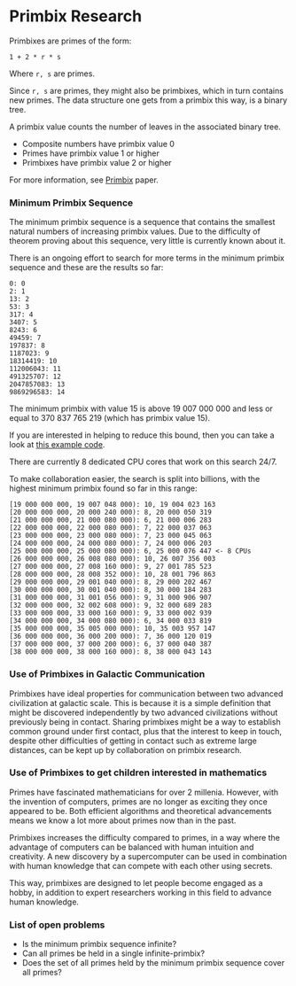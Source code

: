 # Primbix Research

Primbixes are primes of the form:

    1 + 2 * r * s

Where `r, s` are primes.

Since `r, s` are primes, they might also be primbixes, which in turn contains new primes.
The data structure one gets from a primbix this way, is a binary tree.

A primbix value counts the number of leaves in the associated binary tree.

- Composite numbers have primbix value 0
- Primes have primbix value 1 or higher
- Primbixes have primbix value 2 or higher

For more information, see [Primbix](https://github.com/advancedresearch/path_semantics/blob/master/papers-wip2/primbix.pdf) paper.

### Minimum Primbix Sequence

The minimum primbix sequence is a sequence that contains the smallest natural numbers of increasing primbix values.
Due to the difficulty of theorem proving about this sequence, very little is currently known about it.

There is an ongoing effort to search for more terms in the minimum primbix sequence and these are the results so far:

```
0: 0
2: 1
13: 2
53: 3
317: 4
3407: 5
8243: 6
49459: 7
197837: 8
1187023: 9
18314419: 10
112006043: 11
491325707: 12
2047857083: 13
9869296583: 14
```

The minimum primbix with value 15 is above 19 007 000 000 and less or equal to 370 837 765 219 (which has primbix value 15).

If you are interested in helping to reduce this bound, then you can take a look at [this example code](https://github.com/advancedresearch/algexenotation/blob/main/examples/primbix.rs).

There are currently 8 dedicated CPU cores that work on this search 24/7.

To make collaboration easier, the search is split into billions, with the highest minimum primbix found so far in this range:

```
[19 000 000 000, 19 007 048 000): 10, 19 004 023 163
[20 000 000 000, 20 000 240 000): 8, 20 000 050 319
[21 000 000 000, 21 000 080 000): 6, 21 000 006 283
[22 000 000 000, 22 000 080 000): 7, 22 000 037 063
[23 000 000 000, 23 000 080 000): 7, 23 000 045 063
[24 000 000 000, 24 000 080 000): 7, 24 000 006 203
[25 000 000 000, 25 000 080 000): 6, 25 000 076 447 <- 8 CPUs
[26 000 000 000, 26 008 080 000): 10, 26 007 356 003
[27 000 000 000, 27 008 160 000): 9, 27 001 785 523
[28 000 000 000, 28 008 352 000): 10, 28 001 796 863
[29 000 000 000, 29 001 040 000): 8, 29 000 202 467
[30 000 000 000, 30 001 040 000): 8, 30 000 184 283
[31 000 000 000, 31 001 056 000): 9, 31 000 906 907
[32 000 000 000, 32 002 608 000): 9, 32 000 689 283
[33 000 000 000, 33 000 160 000): 9, 33 000 002 939
[34 000 000 000, 34 000 080 000): 6, 34 000 033 819
[35 000 000 000, 35 005 000 000): 10, 35 003 957 147
[36 000 000 000, 36 000 200 000): 7, 36 000 120 019
[37 000 000 000, 37 000 200 000): 6, 37 000 040 387
[38 000 000 000, 38 000 160 000): 8, 38 000 043 143
```

### Use of Primbixes in Galactic Communication

Primbixes have ideal properties for communication between two advanced civilization at galactic scale.
This is because it is a simple definition that might be discovered independently by two advanced civilizations without previously being in contact.
Sharing primbixes might be a way to establish common ground under first contact,
plus that the interest to keep in touch, despite other difficulties of getting in contact such as extreme large distances,
can be kept up by collaboration on primbix research.

### Use of Primbixes to get children interested in mathematics

Primes have fascinated mathematicians for over 2 millenia.
However, with the invention of computers, primes are no longer as exciting they once appeared to be.
Both efficient algorithms and theoretical advancements means we know a lot more about primes now than in the past.

Primbixes increases the difficulty compared to primes,
in a way where the advantage of computers can be balanced with human intuition and creativity.
A new discovery by a supercomputer can be used in combination with human knowledge that can compete with each other using secrets.

This way, primbixes are designed to let people become engaged as a hobby,
in addition to expert researchers working in this field to advance human knowledge.

### List of open problems

- Is the minimum primbix sequence infinite?
- Can all primes be held in a single infinite-primbix?
- Does the set of all primes held by the minimum primbix sequence cover all primes?
